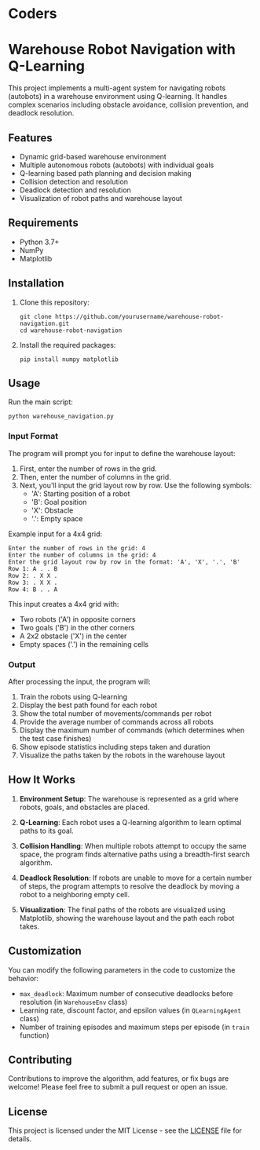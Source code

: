 # Coders
# Warehouse Robot Navigation with Q-Learning

This project implements a multi-agent system for navigating robots (autobots) in a warehouse environment using Q-learning. It handles complex scenarios including obstacle avoidance, collision prevention, and deadlock resolution.

## Features

- Dynamic grid-based warehouse environment
- Multiple autonomous robots (autobots) with individual goals
- Q-learning based path planning and decision making
- Collision detection and resolution
- Deadlock detection and resolution
- Visualization of robot paths and warehouse layout

## Requirements

- Python 3.7+
- NumPy
- Matplotlib

## Installation

1. Clone this repository:
   ```
   git clone https://github.com/yourusername/warehouse-robot-navigation.git
   cd warehouse-robot-navigation
   ```

2. Install the required packages:
   ```
   pip install numpy matplotlib
   ```

## Usage

Run the main script:

```
python warehouse_navigation.py
```

### Input Format

The program will prompt you for input to define the warehouse layout:

1. First, enter the number of rows in the grid.
2. Then, enter the number of columns in the grid.
3. Next, you'll input the grid layout row by row. Use the following symbols:
   - 'A': Starting position of a robot
   - 'B': Goal position
   - 'X': Obstacle
   - '.': Empty space

Example input for a 4x4 grid:

```
Enter the number of rows in the grid: 4
Enter the number of columns in the grid: 4
Enter the grid layout row by row in the format: 'A', 'X', '.', 'B'
Row 1: A . . B
Row 2: . X X .
Row 3: . X X .
Row 4: B . . A
```

This input creates a 4x4 grid with:
- Two robots ('A') in opposite corners
- Two goals ('B') in the other corners
- A 2x2 obstacle ('X') in the center
- Empty spaces ('.') in the remaining cells

### Output

After processing the input, the program will:

1. Train the robots using Q-learning
2. Display the best path found for each robot
3. Show the total number of movements/commands per robot
4. Provide the average number of commands across all robots
5. Display the maximum number of commands (which determines when the test case finishes)
6. Show episode statistics including steps taken and duration
7. Visualize the paths taken by the robots in the warehouse layout

## How It Works

1. **Environment Setup**: The warehouse is represented as a grid where robots, goals, and obstacles are placed.

2. **Q-Learning**: Each robot uses a Q-learning algorithm to learn optimal paths to its goal.

3. **Collision Handling**: When multiple robots attempt to occupy the same space, the program finds alternative paths using a breadth-first search algorithm.

4. **Deadlock Resolution**: If robots are unable to move for a certain number of steps, the program attempts to resolve the deadlock by moving a robot to a neighboring empty cell.

5. **Visualization**: The final paths of the robots are visualized using Matplotlib, showing the warehouse layout and the path each robot takes.

## Customization

You can modify the following parameters in the code to customize the behavior:

- `max_deadlock`: Maximum number of consecutive deadlocks before resolution (in `WarehouseEnv` class)
- Learning rate, discount factor, and epsilon values (in `QLearningAgent` class)
- Number of training episodes and maximum steps per episode (in `train` function)

## Contributing

Contributions to improve the algorithm, add features, or fix bugs are welcome! Please feel free to submit a pull request or open an issue.

## License

This project is licensed under the MIT License - see the [LICENSE](LICENSE) file for details.
